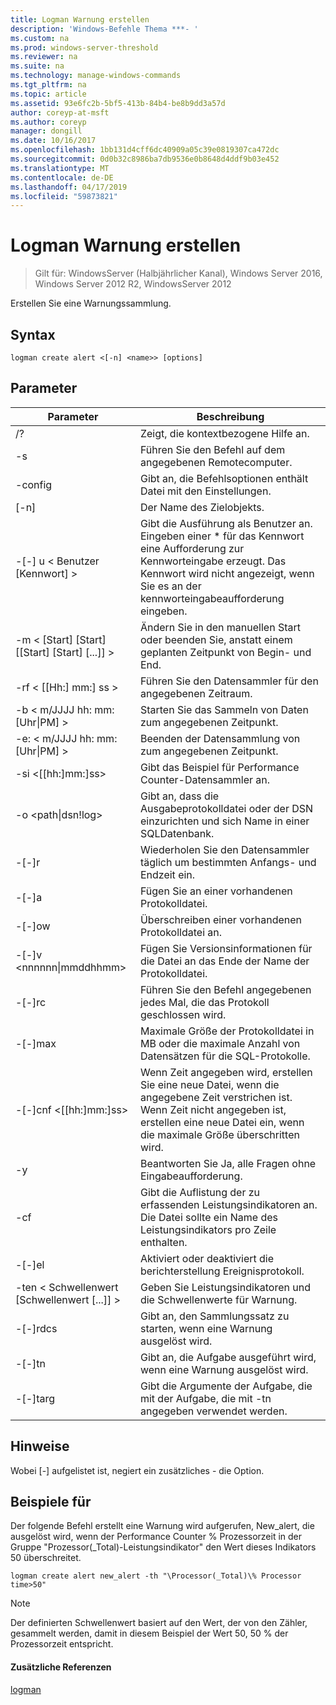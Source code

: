 ```yaml
---
title: Logman Warnung erstellen
description: 'Windows-Befehle Thema ***- '
ms.custom: na
ms.prod: windows-server-threshold
ms.reviewer: na
ms.suite: na
ms.technology: manage-windows-commands
ms.tgt_pltfrm: na
ms.topic: article
ms.assetid: 93e6fc2b-5bf5-413b-84b4-be8b9dd3a57d
author: coreyp-at-msft
ms.author: coreyp
manager: dongill
ms.date: 10/16/2017
ms.openlocfilehash: 1bb131d4cff6dc40909a05c39e0819307ca472dc
ms.sourcegitcommit: 0d0b32c8986ba7db9536e0b8648d4ddf9b03e452
ms.translationtype: MT
ms.contentlocale: de-DE
ms.lasthandoff: 04/17/2019
ms.locfileid: "59873821"
---
```

# <a name="logman-create-alert"></a>Logman Warnung erstellen

>Gilt für: WindowsServer (Halbjährlicher Kanal), Windows Server 2016, Windows Server 2012 R2, WindowsServer 2012

Erstellen Sie eine Warnungssammlung.  
  
## <a name="syntax"></a>Syntax  
```  
logman create alert <[-n] <name>> [options]  
```  
## <a name="parameters"></a>Parameter  
|Parameter|Beschreibung|  
|-------|--------|  
|/?|Zeigt, die kontextbezogene Hilfe an.|  
|-s <computer name>|Führen Sie den Befehl auf dem angegebenen Remotecomputer.|  
|-config <value>|Gibt an, die Befehlsoptionen enthält Datei mit den Einstellungen.|  
|[-n] <name>|Der Name des Zielobjekts.|  
|-[-] u < Benutzer [Kennwort] >|Gibt die Ausführung als Benutzer an. Eingeben einer * für das Kennwort eine Aufforderung zur Kennworteingabe erzeugt. Das Kennwort wird nicht angezeigt, wenn Sie es an der kennworteingabeaufforderung eingeben.|  
|-m < [Start] [Start] [[Start] [Start] [...]] >|Ändern Sie in den manuellen Start oder beenden Sie, anstatt einem geplanten Zeitpunkt von Begin- und End.|  
|-rf < [[Hh:] mm:] ss >|Führen Sie den Datensammler für den angegebenen Zeitraum.|  
|-b < m/JJJJ hh: mm: [Uhr&#124;PM] >|Starten Sie das Sammeln von Daten zum angegebenen Zeitpunkt.|  
|-e: < m/JJJJ hh: mm: [Uhr&#124;PM] >|Beenden der Datensammlung von zum angegebenen Zeitpunkt.|  
|-si <[[hh:]mm:]ss>|Gibt das Beispiel für Performance Counter-Datensammler an.|  
|-o <path&#124;dsn!log>|Gibt an, dass die Ausgabeprotokolldatei oder der DSN einzurichten und sich Name in einer SQL­Datenbank.|  
|-[-]r|Wiederholen Sie den Datensammler täglich um bestimmten Anfangs- und Endzeit ein.|  
|-[-]a|Fügen Sie an einer vorhandenen Protokolldatei.|  
|-[-]ow|Überschreiben einer vorhandenen Protokolldatei an.|  
|-[-]v <nnnnnn&#124;mmddhhmm>|Fügen Sie Versionsinformationen für die Datei an das Ende der Name der Protokolldatei.|  
|-[-]rc <task>|Führen Sie den Befehl angegebenen jedes Mal, die das Protokoll geschlossen wird.|  
|-[-]max <value>|Maximale Größe der Protokolldatei in MB oder die maximale Anzahl von Datensätzen für die SQL-Protokolle.|  
|-[-]cnf <[[hh:]mm:]ss>|Wenn Zeit angegeben wird, erstellen Sie eine neue Datei, wenn die angegebene Zeit verstrichen ist. Wenn Zeit nicht angegeben ist, erstellen eine neue Datei ein, wenn die maximale Größe überschritten wird.|  
|-y|Beantworten Sie Ja, alle Fragen ohne Eingabeaufforderung.|  
|-cf <filename>|Gibt die Auflistung der zu erfassenden Leistungsindikatoren an. Die Datei sollte ein Name des Leistungsindikators pro Zeile enthalten.|  
|-[-]el|Aktiviert oder deaktiviert die berichterstellung Ereignisprotokoll.|  
|-ten < Schwellenwert [Schwellenwert [...]] >|Geben Sie Leistungsindikatoren und die Schwellenwerte für Warnung.|  
|-[-]rdcs <name>|Gibt an, den Sammlungssatz zu starten, wenn eine Warnung ausgelöst wird.|  
|-[-]tn <task>|Gibt an, die Aufgabe ausgeführt wird, wenn eine Warnung ausgelöst wird.|  
|-[-]targ <argument>|Gibt die Argumente der Aufgabe, die mit der Aufgabe, die mit -tn angegeben verwendet werden.|  
## <a name="remarks"></a>Hinweise  
Wobei [-] aufgelistet ist, negiert ein zusätzliches - die Option.  
## <a name="BKMK_examples"></a>Beispiele für  
Der folgende Befehl erstellt eine Warnung wird aufgerufen, New_alert, die ausgelöst wird, wenn der Performance Counter % Prozessorzeit in der Gruppe "Prozessor(_Total)-Leistungsindikator" den Wert dieses Indikators 50 überschreitet.  
```  
logman create alert new_alert -th "\Processor(_Total)\% Processor time>50"  
```  
> [!NOTE]  
> Der definierten Schwellenwert basiert auf den Wert, der von den Zähler, gesammelt werden, damit in diesem Beispiel der Wert 50, 50 % der Prozessorzeit entspricht.  
#### <a name="additional-references"></a>Zusätzliche Referenzen  
[logman](logman.md)  
